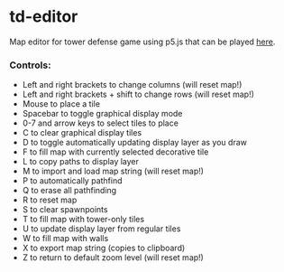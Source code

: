# td-editor
Map editor for tower defense game using p5.js that can be played
[here](https://xithiox.github.io/td-editor/).

### Controls:
* Left and right brackets to change columns (will reset map!)
* Left and right brackets + shift to change rows (will reset map!)
* Mouse to place a tile
* Spacebar to toggle graphical display mode
* 0-7 and arrow keys to select tiles to place
* C to clear graphical display tiles
* D to toggle automatically updating display layer as you draw
* F to fill map with currently selected decorative tile
* L to copy paths to display layer
* M to import and load map string (will reset map!)
* P to automatically pathfind
* Q to erase all pathfinding
* R to reset map
* S to clear spawnpoints
* T to fill map with tower-only tiles
* U to update display layer from regular tiles
* W to fill map with walls
* X to export map string (copies to clipboard)
* Z to return to default zoom level (will reset map!)
